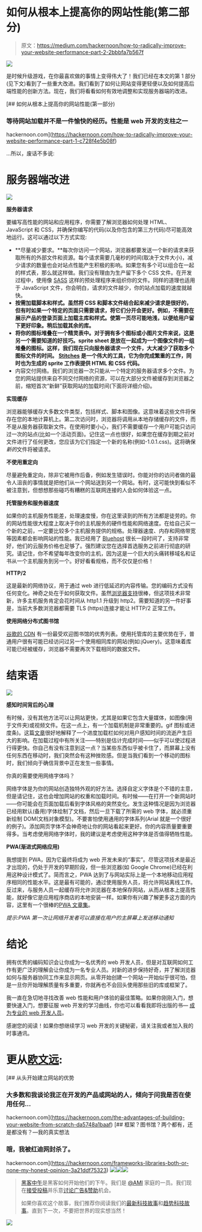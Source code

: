 # 如何从根本上提高你的网站性能(第二部分)

> 原文：<https://medium.com/hackernoon/how-to-radically-improve-your-website-performance-part-2-2bbbfa7b567f>

![](img/9b13dab8693199add0a73bebd68d0ac5.png)

是时候升级游戏，在你最喜欢做的事情上变得伟大了！我们已经在本文的第 1 部分(见下文)看到了一些重大改进。我们看到了如何让网站变得更轻便以及如何提高后端性能的创新方法。现在，我们将看看如何有效地调整和实现服务器端的改进。

[](https://hackernoon.com/how-to-radically-improve-your-website-performance-part-1-c728f4e5b08f) [## 如何从根本上提高你的网站性能(第一部分)

### 等待网站加载并不是一件愉快的经历。性能是 web 开发的支柱之一

hackernoon.com](https://hackernoon.com/how-to-radically-improve-your-website-performance-part-1-c728f4e5b08f) 

…所以，废话不多说:

# 服务器端改进

![](img/74d242f02d567e9351503b45b8884251.png)

**服务器请求**

要编写高性能的网站和应用程序，你需要了解浏览器如何处理 HTML、JavaScript 和 CSS，并确保你编写的代码(以及你包含的第三方代码)尽可能高效地运行。这可以通过以下方式实现:

*   **尽量减少要求。**每次你访问一个网站，浏览器都要发送一个新的请求来获取所有的外部文件和资源。每个请求需要几毫秒的时间(取决于文件大小)，减少请求的数量也会对站点性能产生积极的影响。如果您有多个可以组合在一起的样式表，那么就这样做。我们没有理由为生产留下多个 CSS 文件。在开发过程中，使用像 [SASS](http://sass-lang.com/) 这样的预处理程序来组织你的文件。同样的道理也适用于 JavaScript 文件，你会明白，请求的文件越少，你的站点加载的速度就越快。
*   **按需加载脚本和样式。虽然将 CSS 和脚本文件结合起来减少请求是很好的，但有时如果一个特定的页面只需要请求，将它们分开会更好。例如，不需要在展示产品的登录页面上加载主库和样式。使第一页尽可能地浅，以便给用户留下更好印象。稍后加载其余的库。**
*   **将你的图标堆叠在一个精灵表中。对于拥有多个图标或小图片文件来说，这是另一个需要知道的好技巧。sprite sheet 是放在一起成为一个图像文件的一组堆叠的图标。这样，我们现在只向服务器请求一个文件，大大减少了获取多个图标文件的时间。 [Stitches](https://draeton.github.io/stitches/) 是一个伟大的工具，它为你完成繁重的工作，同时也为生成的 sprite 工作表提供 HTML 和 CSS 代码。**
*   内容交付网络。我们的浏览器一次只能从一个特定的服务器请求多个文件。为您的网站提供来自不同交付网络的资源，可以在大部分文件被缓存到浏览器之前，缩短首次“新鲜”获取网站的加载时间(下面将详细介绍)。

**实现缓存**

浏览器能够缓存大多数文件类型，包括样式、脚本和图像。这意味着这些文件将保存在您的本地计算机上。第二次访问时，浏览器将调用从本地存储缓存的文件，而不是从服务器获取新文件。在使用时要小心，我们不需要缓存一个用户可能只访问过一次的站点(比如一个活动页面)。记住这一点也很好，如果您在缓存到期之前对文件进行了任何更改，您应该为它们指定一个新的名称(例如-1.0.1.css)。这将确保*新的*文件将被请求。

**不使用重定向**

尽量避免重定向，除非它被用作后备，例如发生错误时。你能对你的访问者做的最令人沮丧的事情就是把他们从一个网站送到另一个网站。有时，这可能快到看似不被注意到，但想想那些碰巧有糟糕的互联网连接的人会如何体验这一点。

**托管服务和服务器速度**

如果你的主机服务性能差，处理速度慢，你在这里读到的所有方法都是徒劳的。你的网站性能很大程度上取决于你的主机服务的硬件性能和网络速度。在给自己买一个新的之前，一定要比较多个主机服务提供的规格。处理器速度、内存和网络带宽等因素都会影响网站的性能。我已经用了 [Bluehost](https://www.bluehost.com/) 很长一段时间了，支持非常好，他们的云服务价格也足够了。强烈建议您在选择首选服务之前进行彻底的研究。请记住，你不希望每年改变你的主机，因为这是一个巨大的头痛转移域名和证书从一个主机服务到另一个。好好看看规格，而不仅仅是价格！

**HTTP/2**

这是最新的网络协议，用于通过 web 进行低延迟的内容传输。您的编码方式没有任何变化。神奇之处在于如何获取文件。虽然[浏览器支持](http://caniuse.com/#feat=http2)很棒，但这项技术非常新，许多主机服务肯定会花时间从 http1.1 升级到 http2。需要知道的另一件好事是，当前大多数浏览器都需要 TLS (https)连接才能让 HTTP/2 正常工作。

**使用网络分布式图书馆**

[谷歌的 CDN](https://developers.google.com/speed/libraries/) 有一份最受欢迎图书馆的优秀列表。使用托管库的主要优势在于，普通用户很有可能已经访问过另一个使用相同库的网站(例如:jQuery)。这意味着库可能已经被缓存，浏览器不需要再次下载相同的数据文件。

# 结束语

![](img/1d131815c0ea5256cc8a6e385b3c12fc.png)

**感知时间背后的心理**

有时候，没有其他方法可以让网站更快，尤其是如果它包含大量媒体，如图像(用于文件夹)或视频文件。在这一点上，有一个加载机制是非常重要的。gif 图标或进度条)。这篇[文章](https://www.smashingmagazine.com/2015/12/performance-matters-part-3-tolerance-management/)很好地解释了一个进度加载栏如何对用户感知时间的流逝产生巨大的影响。在加载过程中有所关注——特别是估计完成时间——似乎可以使过程进行得更快。你自己有没有注意到这一点？当某些东西似乎被卡住了，而屏幕上没有任何东西在移动时，我们突然会有这种挫败感。但是当我们看到一个移动的图标时，我们倾向于确信背景中正在发生一些事情。

你真的需要使用网络字体吗？

网络字体是为你的网站创造独特外观的好方法。选择自定义字体是个不错的主意，但是请记住，这也会增加网站的权重和加载时间。有时候——在打开一个新网站时——你可能会在页面加载后看到字体风格的突然变化。发生这种情况是因为浏览器已经用默认(备用)字体绘制了文档，然后一旦下载了所需的 web 字体，就必须重新绘制 DOM(文档对象模型)。不要害怕使用通用的字体系列(Arial 就是一个很好的例子)。添加网页字体不会神奇地让你的网站看起来更好。你的内容质量要重要得多。当考虑使用网络字体时，我的建议是考虑使用这种字体是否值得牺牲性能。

**PWA(渐进式网络应用)**

我想提到 PWA，因为它最终将成为 web 开发未来的“事实”。尽管这项技术是最近才出现的，仍处于开发的早期阶段，但一些浏览器(如 Google Chrome)已经在利用这种设计模式了。简而言之，PWA 达到了与网站实际上是一个本地移动应用程序相同的性能水平。这是最有可能的，通过使用服务人员，将允许网站离线工作。反过来，与服务人员一起缓存将允许浏览器在本地保存网站，从而从根本上提高性能，就好像它是应用程序商店的本地安装一样。如果你有兴趣了解更多这方面的内容，这里有一个很棒的[PWA 文章集](https://dev.opera.com/articles/pwa-resources/)。

*提示:PWA 第一次让网络开发者可以直接在用户的主屏幕上发送移动通知*

# 结论

拥有优秀的编码知识会让你成为一名优秀的 web 开发人员，但是对互联网如何工作有更广泛的理解会让你成为一名专业人员。对新的进步保持好奇，并了解浏览器如何与服务器协同工作来显示网页。从零开始创建一个网站一开始似乎很可怕，但是一旦你开始理解质量有多重要，你就再也不会回头使用那些旧的库或框架了。

我一直在急切地寻找改善 web 性能和用户体验的最佳策略。如果你刚刚入门，想要快速入门，想要征服 web 开发的学习曲线，你也可以看看我即将出版的书— [成为专业的 web 开发人员](https://masteringwebdev.com/)。

感谢您的阅读！如果你想继续学习 web 开发的关键秘密，请关注我或者加入我的时事通讯。

# 更从[欧文远](http://owenfar.com/professional-web-developer/?ref=medium):

[](https://hackernoon.com/the-advantages-of-building-your-website-from-scratch-da5748a1baaf) [## 从头开始建立网站的优势

### 大多数和我谈论我正在开发的产品或网站的人，倾向于问我是否在使用任何…

hackernoon.com](https://hackernoon.com/the-advantages-of-building-your-website-from-scratch-da5748a1baaf) [](https://hackernoon.com/frameworks-libraries-both-or-none-my-honest-opinion-3a21ddf75323) [## 框架？图书馆？两个都有，还是都没有？—我的真实想法

### 哦，我被红迪网封杀了。

hackernoon.com](https://hackernoon.com/frameworks-libraries-both-or-none-my-honest-opinion-3a21ddf75323) [![](img/50ef4044ecd4e250b5d50f368b775d38.png)](http://bit.ly/HackernoonFB)[![](img/979d9a46439d5aebbdcdca574e21dc81.png)](https://goo.gl/k7XYbx)[![](img/2930ba6bd2c12218fdbbf7e02c8746ff.png)](https://goo.gl/4ofytp)

> [黑客中午](http://bit.ly/Hackernoon)是黑客如何开始他们的下午。我们是 [@AMI](http://bit.ly/atAMIatAMI) 家庭的一员。我们现在[接受投稿](http://bit.ly/hackernoonsubmission)并乐意[讨论广告&赞助](mailto:partners@amipublications.com)机会。
> 
> 如果你喜欢这个故事，我们推荐你阅读我们的[最新科技故事](http://bit.ly/hackernoonlatestt)和[趋势科技故事](https://hackernoon.com/trending)。直到下一次，不要把世界的现实想当然！

![](img/be0ca55ba73a573dce11effb2ee80d56.png)